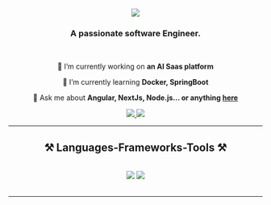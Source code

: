 <h1 align="center">
    <img src="https://readme-typing-svg.herokuapp.com/?font=Righteous&size=35&center=true&vCenter=true&width=500&height=70&duration=4000&lines=Hello!+👋;+I'm+Rishabh!;" />
</h1>

<h3 align="center">A passionate software Engineer.</h3>

<br/>

<div align="center">
 
 🔭 I’m currently working on **an AI Saas platform**
 
 🌱 I’m currently learning **Docker, SpringBoot**

💬 Ask me about **Angular, NextJs, Node.js... or anything [here](https://www.linkedin.com/in/rishabh-agarwal9/)**


 </div>
 
<div align="center"> 
  <a href="mailto:rishabha1233@gmail.com">
    <img src="https://img.shields.io/badge/Gmail-333333?style=for-the-badge&logo=gmail&logoColor=red" />
  </a>
  <a href="https://www.linkedin.com/in/rishabh-agarwal9/" target="_blank">
    <img src="https://img.shields.io/badge/LinkedIn-0077B5?style=for-the-badge&logo=linkedin&logoColor=white" target="_blank" />
  </a>
  
</div>

 <hr/>
 
<h2 align="center">⚒️ Languages-Frameworks-Tools ⚒️</h2>
<br/>
<div align="center">
    <img src="https://skillicons.dev/icons?i=angular,react,bootstrap,mui,html,css,vscode,github,tailwind,git" />
    <img src="https://skillicons.dev/icons?i=nextjs,nodejs,python,javascript,typescript,express,firebase,mongodb,cpp" /><br>
</div>

<br/>
<hr/>

